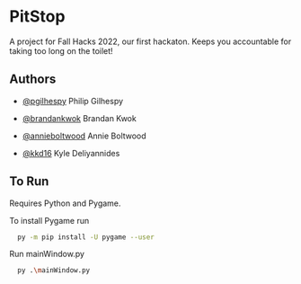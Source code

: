 
# PitStop

A project for Fall Hacks 2022, our first hackaton. Keeps you accountable for taking too long on the toilet!




## Authors


- [@pgilhespy](https://www.github.com/pgilhespy) Philip Gilhespy

- [@brandankwok](https://www.github.com/brandankwok) Brandan Kwok

- [@annieboltwood](https://www.github.com/annieboltwood) Annie Boltwood

- [@kkd16](https://www.github.com/kkd16) Kyle Deliyannides



## To Run

Requires Python and Pygame.

To install Pygame run

```bash
  py -m pip install -U pygame --user
```

Run mainWindow.py
```bash
  py .\mainWindow.py
```
